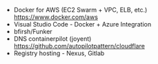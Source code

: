 * Docker for AWS (EC2 Swarm + VPC, ELB, etc.) https://www.docker.com/aws
* Visual Studio Code - Docker + Azure Integration
* bfirsh/Funker
* DNS containerpilot (joyent) https://github.com/autopilotpattern/cloudflare
* Registry hosting - Nexus, Gitlab
